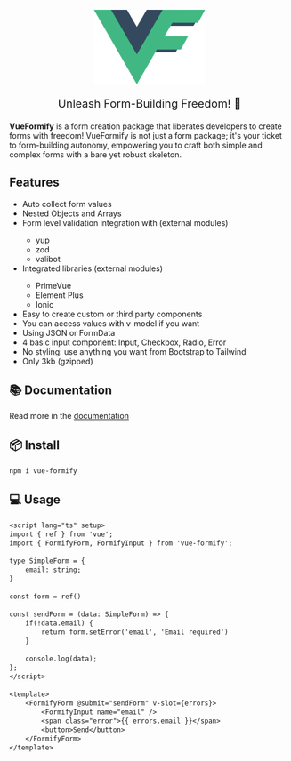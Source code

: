 <p align="center">
  <a href="https://vue-formify.matenagy.me/" target="_blank">
	<img src="https://raw.githubusercontent.com/mateenagy/vue-formify/main/logo.png"  width="200px"/>
  </a>
</p>
<p align="center" style="font-size: 20px">Unleash Form-Building Freedom! 🚀</p>

<div class="text-center"><strong>VueFormify</strong> is a form creation package that liberates developers to create forms with freedom! VueFormify is not just a form package; it's your ticket to form-building autonomy, empowering you to craft both simple and complex forms with a bare yet robust skeleton.</div>

## Features
<ul>
	<li>Auto collect form values</li>
	<li>Nested Objects and Arrays</li>
	<li>Form level validation integration with (external modules)</li>
		<ul>
			<li>yup</li>
			<li>zod</li>
			<li>valibot</li>
		</ul>
	<li>Integrated libraries (external modules)</li>
		<ul>
			<li>PrimeVue</li>
			<li>Element Plus</li>
			<li>Ionic</li>
		</ul>
	<li>Easy to create custom or third party components</li>
	<li>You can access values with v-model if you want</li>
	<li>Using JSON or FormData</li>
	<li>4 basic input component: Input, Checkbox, Radio, Error</li>
	<li>No styling: use anything you want from Bootstrap to Tailwind</li>
	<li>Only 3kb (gzipped)</li>
</ul>

## 📚 Documentation
Read more in the <a href="https://vue-formify.matenagy.me/" target="_blank">documentation</a>
## 📦 Install
```
npm i vue-formify
```
## 💻 Usage
```vue
<script lang="ts" setup>
import { ref } from 'vue';
import { FormifyForm, FormifyInput } from 'vue-formify';

type SimpleForm = {
	email: string;
}

const form = ref()

const sendForm = (data: SimpleForm) => {
	if(!data.email) {
		return form.setError('email', 'Email required')
	}

	console.log(data);
};
</script>

<template>
	<FormifyForm @submit="sendForm" v-slot={errors}>
		<FormifyInput name="email" />
		<span class="error">{{ errors.email }}</span>
		<button>Send</button>
	</FormifyForm>
</template>
```
